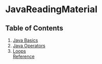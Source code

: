 # JavaReadingMaterial

## Table of Contents
1. [Java Basics](javabasics.md)  
2. [Java Operators](operators.md)  
3. [Loops](loops.md)  
[Reference](https://docs.oracle.com/javase/8/docs/api/index.html)  
